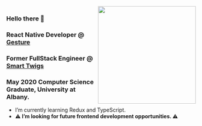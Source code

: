  <img align="right" height="260px" src="https://github-readme-stats.vercel.app/api/top-langs/?username=sollazzo08&layout=default&theme=nord" />
  
 ### Hello there 👋
 ### React Native Developer @ [Gesture](https://www.yourgesture.com/)
 ### Former FullStack Engineer  @  [Smart Twigs](https://www.smarttwigs.com/)
 ### May 2020 Computer Science Graduate, University at Albany.



-  I’m currently learning Redux and TypeScript.
-  **⚠️  I’m looking for future frontend development opportunities.  ⚠️**


